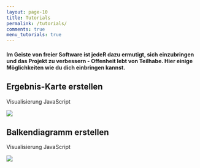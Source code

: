 ```yaml
---
layout: page-10
title: Tutorials
permalink: /tutorials/
comments: true
menu_tutorials: true
---
```


<div id="tutorials">
<h4 class="col-sm-10 col-sm-offset-1 text-center">Im Geiste von freier Software ist jedeR dazu ermutigt, sich einzubringen und das Projekt zu verbessern - Offenheit lebt von Teilhabe. Hier einige Möglichkeiten wie du dich einbringen kannst.</h4>

<div class="tutorial col-xs-12 col-sm-6">

<h2 class="">Ergebnis-Karte erstellen</h2>
<span class="tutorial-type">Visualisierung</span> <span class="tutorial-type">JavaScript</span>

<a href="/tutorials/karte/" title=""><img class="rounded-img" src="{{ site.staticurl }}pages/tutorial-karte/karte_2.jpg"></a>
</div>

<div class="tutorial col-xs-12 col-sm-6">

<h2 class="">Balkendiagramm erstellen</h2>
<span class="tutorial-type">Visualisierung</span> <span class="tutorial-type">JavaScript</span>

<a href="/tutorials/balkendiagramm/" title=""><img class="rounded-img" src="{{ site.staticurl }}pages/tutorial-balkendiagramm/balken_3.jpg"></a>
</div>

</div>
